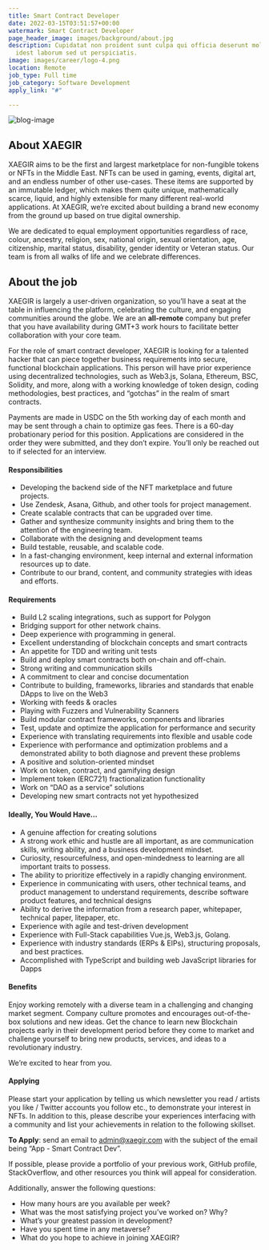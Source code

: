 ```yaml
---
title: Smart Contract Developer
date: 2022-03-15T03:51:57+00:00
watermark: Smart Contract Developer
page_header_image: images/background/about.jpg
description: Cupidatat non proident sunt culpa qui officia deserunt mollit <br> anim
  idest laborum sed ut perspiciatis.
image: images/career/logo-4.png
location: Remote
job_type: Full time
job_category: Software Development
apply_link: "#"

---
```

![blog-image](https://xaegir.com/images/contract_icon-icons-com_64662.png)

## About XAEGIR

XAEGIR aims to be the first and largest marketplace for non-fungible tokens or NFTs in the Middle East. NFTs can be used in gaming, events, digital art, and an endless number of other use-cases. These items are supported by an immutable ledger, which makes them quite unique, mathematically scarce, liquid, and highly extensible for many different real-world applications. At XAEGIR, we’re excited about building a brand new economy from the ground up based on true digital ownership.

We are dedicated to equal employment opportunities regardless of race, colour, ancestry, religion, sex, national origin, sexual orientation, age, citizenship, marital status, disability, gender identity or Veteran status. Our team is from all walks of life and we celebrate differences.

## About the job

XAEGIR is largely a user-driven organization, so you’ll have a seat at the table in influencing the platform, celebrating the culture, and engaging communities around the globe. We are an **all-remote** company but prefer that you have availability during GMT+3 work hours to facilitate better collaboration with your core team.

For the role of smart contract developer, XAEGIR is looking for a talented hacker that can piece together business requirements into secure, functional blockchain applications. This person will have prior experience using decentralized technologies, such as Web3.js, Solana, Ethereum, BSC, Solidity, and more, along with a working knowledge of token design, coding methodologies, best practices, and “gotchas” in the realm of smart contracts.

Payments are made in USDC on the 5th working day of each month and may be sent through a chain to optimize gas fees. There is a 60-day probationary period for this position. Applications are considered in the order they were submitted, and they don’t expire. You’ll only be reached out to if selected for an interview.

#### Responsibilities

* Developing the backend side of the NFT marketplace and future projects.
* Use Zendesk, Asana, Github, and other tools for project management.
* Create scalable contracts that can be upgraded over time.
* Gather and synthesize community insights and bring them to the attention of the engineering team.
* Collaborate with the designing and development teams
* Build testable, reusable, and scalable code.
* In a fast-changing environment, keep internal and external information resources up to date.
* Contribute to our brand, content, and community strategies with ideas and efforts.

#### Requirements

* Build L2 scaling integrations, such as support for Polygon
* Bridging support for other network chains.
* Deep experience with programming in general.
* Excellent understanding of blockchain concepts and smart contracts
* An appetite for TDD and writing unit tests
* Build and deploy smart contracts both on-chain and off-chain.
* Strong writing and communication skills
* A commitment to clear and concise documentation
* Contribute to building, frameworks, libraries and standards that enable DApps to live on the Web3
* Working with feeds & oracles
* Playing with Fuzzers and Vulnerability Scanners
* Build modular contract frameworks, components and libraries
* Test, update and optimize the application for performance and security
* Experience with translating requirements into flexible and usable code
* Experience with performance and optimization problems and a demonstrated ability to both diagnose and prevent these problems
* A positive and solution-oriented mindset
* Work on token, contract, and gamifying design
* Implement token (ERC721) fractionalization functionality
* Work on “DAO as a service” solutions
* Developing new smart contracts not yet hypothesized

#### Ideally, You Would Have…

* A genuine affection for creating solutions
* A strong work ethic and hustle are all important, as are communication skills, writing ability, and a business development mindset.
* Curiosity, resourcefulness, and open-mindedness to learning are all important traits to possess.
* The ability to prioritize effectively in a rapidly changing environment.
* Experience in communicating with users, other technical teams, and product management to understand requirements, describe software product features, and technical designs
* Ability to derive the information from a research paper, whitepaper, technical paper, litepaper, etc.
* Experience with agile and test-driven development
* Experience with Full-Stack capabilities Vue.js, Web3.js, Golang.
* Experience with industry standards (ERPs & EIPs), structuring proposals, and best practices.
* Accomplished with TypeScript and building web JavaScript libraries for Dapps

#### Benefits

Enjoy working remotely with a diverse team in a challenging and changing market segment. Company culture promotes and encourages out-of-the-box solutions and new ideas. Get the chance to learn new Blockchain projects early in their development period before they come to market and challenge yourself to bring new products, services, and ideas to a revolutionary industry.

We’re excited to hear from you.

#### Applying

Please start your application by telling us which newsletter you read / artists you like / Twitter accounts you follow etc., to demonstrate your interest in NFTs. In addition to this, please describe your experiences interfacing with a community and list your achievements in relation to the following skillset.

**To Apply**: send an email to [admin@xaegir.com](mailto:admin@xaegir.com) with the subject of the email being “App - Smart Contract Dev”.

If possible, please provide a portfolio of your previous work, GitHub profile, StackOverflow, and other resources you think will appeal for consideration.

Additionally, answer the following questions:

* How many hours are you available per week?
* What was the most satisfying project you’ve worked on? Why?
* What’s your greatest passion in development?
* Have you spent time in any metaverse?
* What do you hope to achieve in joining XAEGIR?